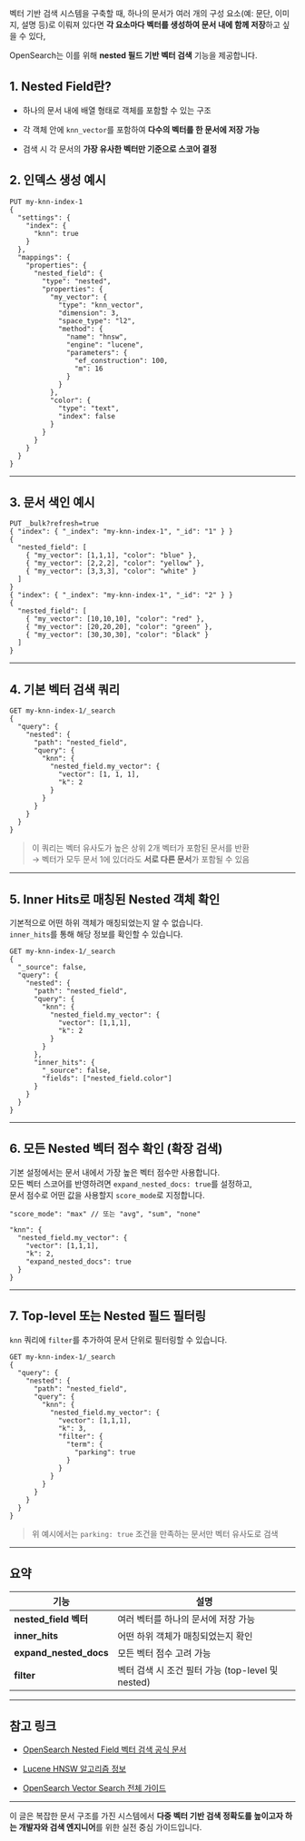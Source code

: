 벡터 기반 검색 시스템을 구축할 때, 하나의 문서가 여러 개의 구성 요소(예: 문단, 이미지, 설명 등)로 이뤄져 있다면 **각 요소마다 벡터를 생성하여 문서 내에 함께 저장**하고 싶을 수 있다,

OpenSearch는 이를 위해 **nested 필드 기반 벡터 검색** 기능을 제공합니다.

## 1. Nested Field란?

- 하나의 문서 내에 배열 형태로 객체를 포함할 수 있는 구조
    
- 각 객체 안에 `knn_vector`를 포함하여 **다수의 벡터를 한 문서에 저장 가능**
    
- 검색 시 각 문서의 **가장 유사한 벡터만 기준으로 스코어 결정**

## 2. 인덱스 생성 예시

```http
PUT my-knn-index-1
{
  "settings": {
    "index": {
      "knn": true
    }
  },
  "mappings": {
    "properties": {
      "nested_field": {
        "type": "nested",
        "properties": {
          "my_vector": {
            "type": "knn_vector",
            "dimension": 3,
            "space_type": "l2",
            "method": {
              "name": "hnsw",
              "engine": "lucene",
              "parameters": {
                "ef_construction": 100,
                "m": 16
              }
            }
          },
          "color": {
            "type": "text",
            "index": false
          }
        }
      }
    }
  }
}
```

---

## 3. 문서 색인 예시

```http
PUT _bulk?refresh=true
{ "index": { "_index": "my-knn-index-1", "_id": "1" } }
{
  "nested_field": [
    { "my_vector": [1,1,1], "color": "blue" },
    { "my_vector": [2,2,2], "color": "yellow" },
    { "my_vector": [3,3,3], "color": "white" }
  ]
}
{ "index": { "_index": "my-knn-index-1", "_id": "2" } }
{
  "nested_field": [
    { "my_vector": [10,10,10], "color": "red" },
    { "my_vector": [20,20,20], "color": "green" },
    { "my_vector": [30,30,30], "color": "black" }
  ]
}
```

---

## 4. 기본 벡터 검색 쿼리

```http
GET my-knn-index-1/_search
{
  "query": {
    "nested": {
      "path": "nested_field",
      "query": {
        "knn": {
          "nested_field.my_vector": {
            "vector": [1, 1, 1],
            "k": 2
          }
        }
      }
    }
  }
}
```

> 이 쿼리는 벡터 유사도가 높은 상위 2개 벡터가 포함된 문서를 반환  
> → 벡터가 모두 문서 1에 있더라도 **서로 다른 문서**가 포함될 수 있음

---

## 5. Inner Hits로 매칭된 Nested 객체 확인

기본적으로 어떤 하위 객체가 매칭되었는지 알 수 없습니다.  
`inner_hits`를 통해 해당 정보를 확인할 수 있습니다.

```http
GET my-knn-index-1/_search
{
  "_source": false,
  "query": {
    "nested": {
      "path": "nested_field",
      "query": {
        "knn": {
          "nested_field.my_vector": {
            "vector": [1,1,1],
            "k": 2
          }
        }
      },
      "inner_hits": {
        "_source": false,
        "fields": ["nested_field.color"]
      }
    }
  }
}
```

---

## 6. 모든 Nested 벡터 점수 확인 (확장 검색)

기본 설정에서는 문서 내에서 가장 높은 벡터 점수만 사용합니다.  
모든 벡터 스코어를 반영하려면 `expand_nested_docs: true`를 설정하고,  
문서 점수로 어떤 값을 사용할지 `score_mode`로 지정합니다.

```http
"score_mode": "max" // 또는 "avg", "sum", "none"
```

```http
"knn": {
  "nested_field.my_vector": {
    "vector": [1,1,1],
    "k": 2,
    "expand_nested_docs": true
  }
}
```

---

## 7. Top-level 또는 Nested 필드 필터링

`knn` 쿼리에 `filter`를 추가하여 문서 단위로 필터링할 수 있습니다.

```http
GET my-knn-index-1/_search
{
  "query": {
    "nested": {
      "path": "nested_field",
      "query": {
        "knn": {
          "nested_field.my_vector": {
            "vector": [1,1,1],
            "k": 3,
            "filter": {
              "term": {
                "parking": true
              }
            }
          }
        }
      }
    }
  }
}
```

> 위 예시에서는 `parking: true` 조건을 만족하는 문서만 벡터 유사도로 검색

---

## 요약

|기능|설명|
|---|---|
|**nested_field 벡터**|여러 벡터를 하나의 문서에 저장 가능|
|**inner_hits**|어떤 하위 객체가 매칭되었는지 확인|
|**expand_nested_docs**|모든 벡터 점수 고려 가능|
|**filter**|벡터 검색 시 조건 필터 가능 (top-level 및 nested)|

---

## 참고 링크

- [OpenSearch Nested Field 벡터 검색 공식 문서](https://opensearch.org/docs/latest/search-plugins/knn/nested-knn/)
    
- [Lucene HNSW 알고리즘 정보](https://lucene.apache.org/core/)
    
- [OpenSearch Vector Search 전체 가이드](https://opensearch.org/docs/latest/vector-search/)
    

---

이 글은 복잡한 문서 구조를 가진 시스템에서 **다중 벡터 기반 검색 정확도를 높이고자 하는 개발자와 검색 엔지니어**를 위한 실전 중심 가이드입니다.
